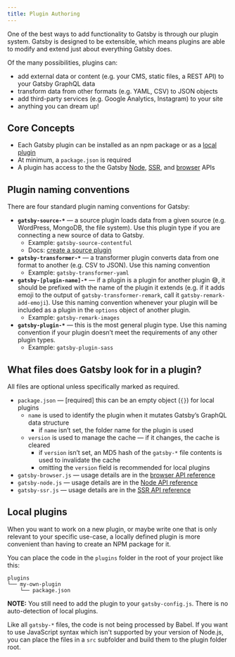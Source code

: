 ```yaml
---
title: Plugin Authoring
---
```


One of the best ways to add functionality to Gatsby is through our plugin system. Gatsby is designed to be extensible, which means plugins are able to modify and extend just about everything Gatsby does.

Of the many possibilities, plugins can:

- add external data or content (e.g. your CMS, static files, a REST API) to your Gatsby GraphQL data
- transform data from other formats (e.g. YAML, CSV) to JSON objects
- add third-party services (e.g. Google Analytics, Instagram) to your site
- anything you can dream up!

## Core Concepts

- Each Gatsby plugin can be installed as an npm package or as a [local plugin](#local-plugins)
- At minimum, a `package.json` is required
- A plugin has access to the the Gatsby [Node](/docs/node-apis/), [SSR](/docs/ssr-apis/), and [browser](/docs/browser-apis/) APIs

## Plugin naming conventions

There are four standard plugin naming conventions for Gatsby:

- **`gatsby-source-*`** — a source plugin loads data from a given source (e.g. WordPress, MongoDB, the file system). Use this plugin type if you are connecting a new source of data to Gatsby.
  - Example: `gatsby-source-contentful`
  - Docs: [create a source plugin](/docs/create-source-plugin/)
- **`gatsby-transformer-*`** — a transformer plugin converts data from one format to another (e.g. CSV to JSON). Use this naming convention
  - Example: `gatsby-transformer-yaml`
- **`gatsby-[plugin-name]-*`** — if a plugin is a plugin for another plugin 😅, it should be prefixed with the name of the plugin it extends (e.g. if it adds emoji to the output of `gatsby-transformer-remark`, call it `gatsby-remark-add-emoji`). Use this naming convention whenever your plugin will be included as a plugin in the `options` object of another plugin.
  - Example: `gatsby-remark-images`
- **`gatsby-plugin-*`** — this is the most general plugin type. Use this naming convention if your plugin doesn’t meet the requirements of any other plugin types.
  - Example: `gatsby-plugin-sass`

## What files does Gatsby look for in a plugin?

All files are optional unless specifically marked as required.

- `package.json` — [required] this can be an empty object (`{}`) for local plugins
    - `name` is used to identify the plugin when it mutates Gatsby’s GraphQL data structure
        - if `name` isn’t set, the folder name for the plugin is used
    - `version` is used to manage the cache — if it changes, the cache is cleared
        - if `version` isn’t set, an MD5 hash of the `gatsby-*` file contents is used to invalidate the cache
        - omitting the `version` field is recommended for local plugins
- `gatsby-browser.js` — usage details are in the [browser API reference](/docs/browser-apis/)
- `gatsby-node.js` — usage details are in the [Node API reference](/docs/node-apis/)
- `gatsby-ssr.js` — usage details are in the [SSR API reference](/docs/ssr-apis/)

## Local plugins

When you want to work on a new plugin, or maybe write one that is only relevant
to your specific use-case, a locally defined plugin is more convenient than
having to create an NPM package for it.

You can place the code in the `plugins` folder in the root of your project like
this:

```
plugins
└── my-own-plugin
    └── package.json
```

**NOTE:** You still need to add the plugin to your `gatsby-config.js`. There is no auto-detection of local plugins.

Like all `gatsby-*` files, the code is not being processed by Babel. If you want
to use JavaScript syntax which isn't supported by your version of Node.js, you
can place the files in a `src` subfolder and build them to the plugin folder
root.
